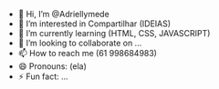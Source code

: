 - 👋 Hi, I’m @Adriellymede
- 👀 I’m interested in Compartilhar (IDEIAS)
- 🌱 I’m currently learning (HTML, CSS, JAVASCRIPT)
- 💞️ I’m looking to collaborate on ...
- 📫 How to reach me (61 998684983)
- 😄 Pronouns: (ela)
- ⚡ Fun fact: ...

<!---
Adriellymede/Adriellymede is a ✨ special ✨ repository because its `README.md` (this file) appears on your GitHub profile.
You can click the Preview link to take a look at your changes.
--->
